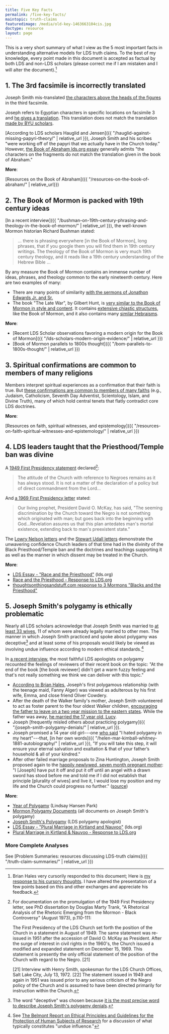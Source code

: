 ```yaml
---
title: Five Key Facts
permalink: /five-key-facts/
maintopic: truth-claims
featuredimage: /media/old-key-1463663104cis.jpg
doctype: resource
layout: page
---
```


This is a very short summary of what I view as the 5 most important facts in understanding alternative models for LDS truth claims.  To the best of my knowledge, every point made in this document is accepted as factual by both LDS and non-LDS scholars (please correct me if I am mistaken and I will alter the document).[^hales]

## 1. The 3rd facsimile is incorrectly translated

Joseph Smith mis-translated [the characters above the heads of the figures](https://i.imgur.com/2a5sban.png) in the third facsimile.

Joseph refers to Egyptian characters in specific locations on facsimile 3 and [he gives a translation](https://www.lds.org/scriptures/pgp/abr/fac-3?lang=eng).  This translation does not match the translation [made by BYU scholars](https://archive.org/stream/SnsnTranslation#page/n4/mode/1up).

[According to LDS scholars Hauglid and Jensen]({{ "/hauglid-against-missing-papyri-theory/" | relative_url }}), Joseph Smith and his scribes "were working off of the papyri that we actually have in the Church today."  However, [the Book of Abraham lds.org essay](https://www.lds.org/topics/translation-and-historicity-of-the-book-of-abraham?lang=eng) generally admits "the characters on the fragments do not match the translation given in the book of Abraham."

**More**:

[Resources on the Book of Abraham]({{ "/resources-on-the-book-of-abraham/" | relative_url}})

## 2. The Book of Mormon is packed with 19th century ideas

[In a recent interview]({{ "/bushman-on-19th-century-phrasing-and-theology-in-the-book-of-mormon/" | relative_url }}), the well-known Mormon historian Richard Bushman stated:

> ... there is phrasing everywhere [in the Book of Mormon], long phrases, that if you google them you will find them in 19th century writings.  The theology of the Book of Mormon is very much 19th century theology, and it reads like a 19th century understanding of the Hebrew Bible ...

By any measure the Book of Mormon contains an immense number of ideas, phrases, and theology common to the early nineteenth century.  Here are two examples of many:

* There are many points of similarity [with the sermons of Jonathon Edwards Jr. and Sr.](https://imgur.com/a/q2AcO)
* The book "The Late War", by Gilbert Hunt, is [very similar to the Book of Mormon in style and content](https://wordtreefoundation.github.io/thelatewar/).  It contains [extensive chiastic structures](https://wordtreefoundation.github.io/thelatewar/chiasmus_the_late_war.png), like the Book of Mormon, and it also contains many [similar Hebraisms](https://wordtreefoundation.github.io/thelatewar/#hebraisms).

**More**:

* [Recent LDS Scholar observations favoring a modern origin for the Book of Mormon]({{ "/lds-scholars-modern-origin-evidence/" | relative_url }})
* [Book of Mormon parallels to 1800s thought]({{ "/bom-parallels-to-1800s-thought/" | relative_url }})

## 3. Spiritual confirmations are common to members of many religions

Members interpret spiritual experiences as a confirmation that their faith is true.  But [these confirmations are common to members of many faiths](https://www.youtube.com/watch?v=UJMSU8Qj6Go) (e.g., Judaism, Catholicism, Seventh Day Adventist, Scientology, Islam, and Divine Truth), many of which hold central tenets that flatly contradict core LDS doctrines.

**More**:

[Resources on faith, spiritual witnesses, and epistemology]({{ "/resources-on-faith-spiritual-witnesses-and-epistemology/" | relative_url }})

## 4. LDS leaders taught that the Priesthood/Temple ban was divine

A [1949 First Presidency statement](http://en.fairmormon.org/Mormonism_and_racial_issues/Blacks_and_the_priesthood/Statements) declared[^fp1949]:

> The attitude of the Church with reference to Negroes remains as it has always stood. It is not a matter of the declaration of a policy but of direct commandment from the Lord...

And [a 1969 First Presidency letter](https://archive.org/stream/improvementera7302unse#page/n71/mode/2up) stated:

> Our living prophet, President David O. McKay, has said, "The seeming discrimination by the Church toward the Negro is not something which originated with man; but goes back into the beginning with God...Revelation assures us that this plan antedates man's mortal existence, extending back to man's preexistent state."

The [Lowry Nelson letters](http://www.mormonstories.org/other/Lowry_Nelson_1st_Presidency_Exchange.pdf) and the [Stewart Udall letters](https://archive.org/stream/StewartUdallConscienceOfAJackMormon/StuartUdall-OpenLetterOnRaceAndConsequencesOfConscience#page/n0/mode/1up) demonstrate the unwavering confidence Church leaders of that time had in the divinity of the Black Priesthood/Temple ban and the doctrines and teachings supporting it as well as the manner in which dissent may be treated in the Church.

**More**:

* [LDS Essay - "Race and the Priesthood"](https://www.lds.org/topics/race-and-the-priesthood?lang=eng) (lds.org)
* [Race and the Priesthood - Response to LDS.org](http://www.mormonthink.com/essays-race-priesthood.htm)
* [thoughtsonthingsandstuff.com response to 3 Mormons "Blacks and the Priesthood"](http://thoughtsonthingsandstuff.com/response-to-3-mormons-on-blacks-and-the-priesthood/)

## 5. Joseph Smith's polygamy is ethically problematic

Nearly all LDS scholars acknowledge that Joseph Smith was married to [at least 33 wives](https://i.imgur.com/kSqAl.jpg), 11 of whom were already legally married to other men.  The manner in which Joseph Smith practiced and spoke about polygamy was deceptive[^deception] and at least some of his proposals would likely be viewed as involving undue influence according to modern ethical standards.[^undueinfluence]

In [a recent interview](http://www.mormonstudiespodcast.org/005-brian-laura-hales-polygamy-and-polyandry/), the most faithful LDS apologists on polygamy recounted the feelings of reviewers of their recent book on the topic: "At the end of the book [the book reviewer] didn't get a warm fuzzy feeling and that's not really something we think we can deliver with this topic."

* [According to Brian Hales](http://josephsmithspolygamy.org/plural-wives-overview/fanny-alger/), Joseph's first polygamous relationship (with the teenage maid, Fanny Alger) was viewed as adulterous by his first wife, Emma, and close friend Oliver Cowdery.
* After the death of the Walker family's mother, Joseph Smith volunteered to act as foster parent to the four oldest Walker children, [encouraging the father to leave on a two year mission to the eastern states](http://www.wivesofjosephsmith.org/23-LucyWalker.htm).  While the father was away, [he married the 17 year old, Lucy](http://josephsmithspolygamy.org/plural-wives-overview/lucy-walker/).
* Joseph [frequently misled others about practicing polygamy]({{ "/joseph-smith-polygamy-denials/" | relative_url }}).
* Joseph promised a 14 year old girl---one [who said](https://archive.org/stream/representativewo00crocrich#page/112/search/hated+polygamy) "I hated polygamy in my heart"---that, [in her own words]({{ "/helen-mar-kimball-whitney-1881-autobiography/" | relative_url }}), "If you will take this step, it will ensure your eternal salvation and exaltation & that of your father’s household & all of your kindred."
* After other failed marriage proposals to Zina Huntington, Joseph Smith proposed again to the [happily newlywed, seven month pregnant mother](https://en.wikipedia.org/wiki/Zina_D._H._Young): "I [Joseph] have put it off and put it off until an angel with a drawn sword has stood before me and told me if I did not establish that principle [plurality of wives] and live it, I would lose my position and my life and the Church could progress no further." ([source](http://imgur.com/a/uprjM))

**More**:

* [Year of Polygamy](http://www.yearofpolygamy.com/archive/listen-to-the-episodes-in-order/) (Lindsay Hansen Park)
* [Mormon Polygamy Documents](http://mormonpolygamydocuments.org/) (all documents on Joseph Smith's polygamy)
* [Joseph Smith's Polygamy](http://josephsmithspolygamy.org/) (LDS polygamy apologist)
* [LDS Essay - "Plural Marriage in Kirtland and Nauvoo"](https://www.lds.org/topics/plural-marriage-in-kirtland-and-nauvoo?lang=eng) (lds.org)
* [Plural Marriage in Kirtland & Nauvoo - Response to LDS.org](http://www.mormonthink.com/essays-plural-marriage-in-kirtland-and-nauvoo.htm)

### More Complete Analyses

See [Problem Summaries: resources discussing LDS-truth claims]({{ "/truth-claim-summaries/" | relative_url }})

[^hales]: Brian Hales very cursorily responded to this document; Here is [my response to his cursory thoughts](https://www.reddit.com/r/mormon/comments/5wp96c/my_response_to_brian_hales_comment_on_five_key/).  I have altered the presentation of a few points based on this and other exchanges and appreciate his feedback.

[^deception]: The word "deceptive" was chosen because [it is the most precise word to describe Joseph Smith's polygamy denials](https://www.reddit.com/r/mormonscholar/comments/66qepx/response_to_hales_challenge_please_show_me_even/).

[^undueinfluence]: See [The Belmont Report on Ethical Principles and Guidelines for the Protection of Human Subjects of Research](https://www.hhs.gov/ohrp/regulations-and-policy/belmont-report/index.html) for a discussion of what typically constitutes "undue influence."

[^fp1949]: For documentation on the promulgation of the 1949 First Presidency letter, see PhD dissertation by Douglas Marty Trank, "A Rhetorical Analysis of the Rhetoric Emerging from the Mormon - Black Controversy" (August 1973), p.110-111:

    The First Presidency of the LDS Church set forth the position of the Church in a statement in August of 1949. The same statement was re-issued in 1951 after the accession of David O. McKay as President. After the surge of interest in civil rights in the 1960's, the Church issued a modified and expanded statement on December 15, 1969. This statement is presently the only official statement of the position of the Church with regard to the Negro. [21]

    [21] Interview with Henry Smith, spokesman for the LDS Church Offices, Salt Lake City, July 13, 1972.
    [22] The statement issued in 1949 and again in 1951 was issued prior to any serious criticism of the Negro policy of the Church and is assumed to have been directed primarily for instruction within the Church.
